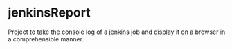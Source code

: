 # jenkinsReport
Project to take the console log of a jenkins job and display it on a browser in a comprehensible manner.
